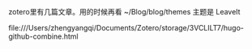 zotero里有几篇文章。用的时候再看
~/Blog/blog/themes
主题是
LeaveIt

file:///Users/zhengyangqi/Documents/Zotero/storage/3VCLILT7/hugo-github-combine.html